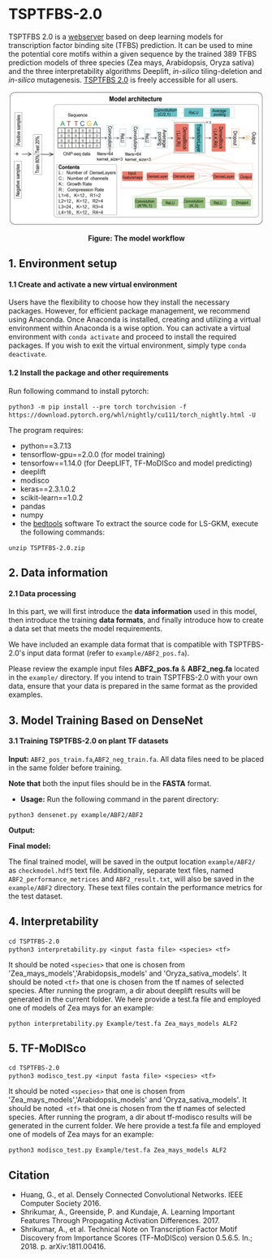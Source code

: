 # TSPTFBS-2.0
TSPTFBS 2.0 is a [webserver](http://www.hzau-hulab.com/TSPTFBS/) based on deep learning models for transcription factor binding site (TFBS) prediction. It can be used to mine the potential core motifs within a given sequence by the trained 389 TFBS prediction models of three species (Zea mays, Arabidopsis, Oryza sativa) and the three interpretability algorithms Deeplift, *in-silico* tiling-deletion and *in-silico* mutagenesis. [TSPTFBS 2.0](https://github.com/liulifenyf/TSPTFBS-2.0) is freely accessible for all users. 

<p align="center">
<img src="TSPTFBS2.png">
</p>
<p align="center"><b>Figure: The model workflow</b></p> 

## 1. Environment setup 

#### 1.1 Create and activate a new virtual environment

Users have the flexibility to choose how they install the necessary packages. However, for efficient package management, we recommend using Anaconda. Once Anaconda is installed, creating and utilizing a virtual environment within Anaconda is a wise option. You can activate a virtual environment with `conda activate` and proceed to install the required packages. If you wish to exit the virtual environment, simply type `conda deactivate`.

#### 1.2 Install the package and other requirements

Run following command to install pytorch:

```
python3 -m pip install --pre torch torchvision -f https://download.pytorch.org/whl/nightly/cu111/torch_nightly.html -U
```

The program requires:
  * python==3.7.13
  * tensorflow-gpu==2.0.0 (for model training)
  * tensorfow==1.14.0 (for DeepLIFT, TF-MoDISco and model predicting)
  * deeplift
  * modisco
  * keras==2.3.1.0.2
  * scikit-learn==1.0.2
  * pandas 
  * numpy 
  * the [bedtools](https://bedtools.readthedocs.io/en/latest/) software
To extract the source code for LS-GKM, execute the following commands:

```
unzip TSPTFBS-2.0.zip
```

## 2. Data information

#### 2.1 Data processing

In this part, we will first introduce the **data information** used in this model, then introduce the training **data formats**, and finally introduce how to create a data set that meets the model requirements.

We have included an example data format that is compatible with TSPTFBS-2.0's input data format (refer to `example/ABF2_pos.fa`).

Please review the example input files **ABF2_pos.fa** & **ABF2_neg.fa** located in the `example/` directory. If you intend to train TSPTFBS-2.0 with your own data, ensure that your data is prepared in the same format as the provided examples.

## 3. Model Training Based on DenseNet

#### 3.1 Training TSPTFBS-2.0 on plant TF datasets
**Input:** `ABF2_pos_train.fa`,`ABF2_neg_train.fa`. 
All data files need to be placed in the same folder before training.

**Note that** both the input files should be in the **FASTA** format.

- **Usage:**
Run the following command in the parent directory:

```
python3 densenet.py example/ABF2/ABF2
```
**Output:** 

**Final model:** 

The final trained model, will be saved in the output location `example/ABF2/` as `checkmodel.hdf5` text file. Additionally, separate text files, named `ABF2_performance_metrices` and `ABF2_result.txt`, will also be saved in the `example/ABF2` directory. These text files contain the performance metrics for the test dataset.


## 4. Interpretability

```
cd TSPTFBS-2.0
python3 interpretability.py <input fasta file> <species> <tf>
```
It should be noted ```<species>``` that one is chosen from 'Zea_mays_models','Arabidopsis_models' and 'Oryza_sativa_models'.
It should be noted ```<tf>``` that one is chosen from the tf names of selected species.
After running the program, a dir about deeplift results will be generated in the current folder.
We here provide a test.fa file and employed one of models of Zea mays for an example: 
```
python interpretability.py Example/test.fa Zea_mays_models ALF2 
```
## 5. TF-MoDISco
```
cd TSPTFBS-2.0
python3 modisco_test.py <input fasta file> <species> <tf>
```
It should be noted ```<species>``` that one is chosen from 'Zea_mays_models','Arabidopsis_models' and 'Oryza_sativa_models'.
It should be noted``` <tf>``` that one is chosen from the tf names of selected species.
After running the program, a dir about tf-modisco results will be generated in the current folder.
We here provide a test.fa file and employed one of models of Zea mays for an example: 
```
python3 modisco_test.py Example/test.fa Zea_mays_models ALF2 
```
## Citation
* Huang, G., et al. Densely Connected Convolutional Networks. IEEE Computer Society 2016.
* Shrikumar, A., Greenside, P. and Kundaje, A. Learning Important Features Through Propagating Activation Differences. 2017.
* Shrikumar, A., et al. Technical Note on Transcription Factor Motif Discovery from Importance Scores (TF-MoDISco) version 0.5.6.5. In.; 2018. p. arXiv:1811.00416.
